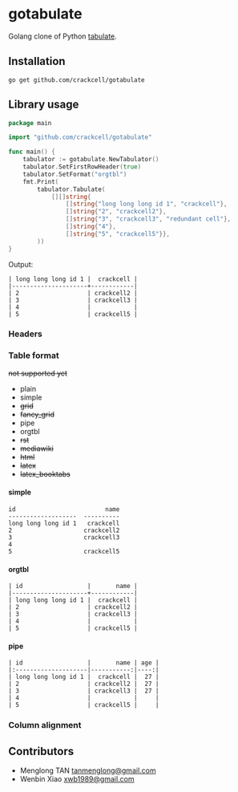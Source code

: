 # gotabulate
Golang clone of Python [tabulate](https://pypi.python.org/pypi/tabulate).

## Installation

```
go get github.com/crackcell/gotabulate
```

## Library usage

```go
package main

import "github.com/crackcell/gotabulate"

func main() {
	tabulator := gotabulate.NewTabulator()
	tabulator.SetFirstRowHeader(true)
	tabulator.SetFormat("orgtbl")
	fmt.Print(
		tabulator.Tabulate(
			[][]string{
				[]string{"long long long id 1", "crackcell"},
				[]string{"2", "crackcell2"},
				[]string{"3", "crackcell3", "redundant cell"},
				[]string{"4"},
				[]string{"5", "crackcell5"}},
		))
}
```
Output:

```
| long long long id 1 |  crackcell |
|---------------------+------------|
| 2                   | crackcell2 |
| 3                   | crackcell3 |
| 4                   |            |
| 5                   | crackcell5 |
```

### Headers

### Table format

~~not supported yet~~

- plain
- simple
- ~~grid~~
- ~~fancy_grid~~
- pipe
- orgtbl
- ~~rst~~
- ~~mediawiki~~
- ~~html~~
- ~~latex~~
- ~~latex_booktabs~~

#### simple

```
id                         name
-------------------  ----------
long long long id 1   crackcell
2                    crackcell2
3                    crackcell3
4
5                    crackcell5
```

#### orgtbl

```
| id                  |       name |
|---------------------+------------|
| long long long id 1 |  crackcell |
| 2                   | crackcell2 |
| 3                   | crackcell3 |
| 4                   |            |
| 5                   | crackcell5 |
```

#### pipe

```
| id                  |       name | age |
|:--------------------|-----------:|----:|
| long long long id 1 |  crackcell |  27 |
| 2                   | crackcell2 |  27 |
| 3                   | crackcell3 |  27 |
| 4                   |            |     |
| 5                   | crackcell5 |     |
```

### Column alignment

## Contributors

- Menglong TAN <tanmenglong@gmail.com>
- Wenbin Xiao <xwb1989@gmail.com>
